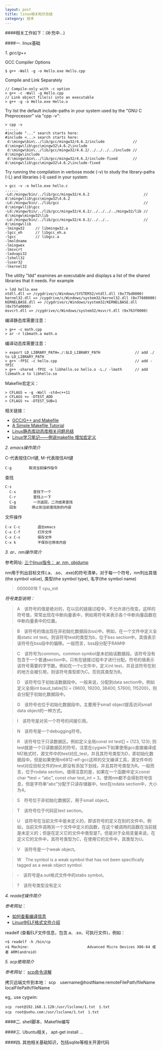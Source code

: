 ```yaml
---
layout: post
title: linux相关知识总结
category: 技术
---
```


####相关工作如下：(补充中...)

####一. linux基础

*1. gcc/g++*

GCC Compiler Options

    $ g++ -Wall -g -o Hello.exe Hello.cpp

Compile and Link Separately

    // Compile-only with -c option
    > g++ -c -Wall -g Hello.cpp
    // Link object file(s) into an executable
    > g++ -g -o Hello.exe Hello.o

Try list the default include-paths in your system used by the "GNU C Preprocessor" via "cpp -v":

    > cpp -v
    ......
    #include "..." search starts here:
    #include <...> search starts here:
     d:\mingw\bin\../lib/gcc/mingw32/4.6.2/include             // d:\mingw\lib\gcc\mingw32\4.6.2\include
     d:\mingw\bin\../lib/gcc/mingw32/4.6.2/../../../../include // d:\mingw\include
     d:\mingw\bin\../lib/gcc/mingw32/4.6.2/include-fixed       // d:\mingw\lib\gcc\mingw32\4.6.2\include-fixed

Try running the compilation in verbose mode (-v) to study the library-paths (-L) and libraries (-l) used in your system:

    > gcc -v -o hello.exe hello.c
    ......
    -Ld:/mingw/bin/../lib/gcc/mingw32/4.6.2                         // d:\mingw\lib\gcc\mingw32\4.6.2
    -Ld:/mingw/bin/../lib/gcc                                       // d:\mingw\lib\gcc
    -Ld:/mingw/bin/../lib/gcc/mingw32/4.6.2/../../../../mingw32/lib // d:\mingw\mingw32\lib
    -Ld:/mingw/bin/../lib/gcc/mingw32/4.6.2/../../..                // d:\mingw\lib
    -lmingw32     // libmingw32.a
    -lgcc_eh      // libgcc_eh.a
    -lgcc         // libgcc.a
    -lmoldname
    -lmingwex
    -lmsvcrt
    -ladvapi32
    -lshell32
    -luser32 
    -lkernel32

The utility "ldd" examines an executable and displays a list of the shared libraries that it needs. For example

    > ldd hello.exe
    ntdll.dll => /cygdrive/c/Windows/SYSTEM32/ntdll.dll (0x77bd0000)
    kernel32.dll => /cygdrive/c/Windows/system32/kernel32.dll (0x77600000)
    KERNELBASE.dll => /cygdrive/c/Windows/system32/KERNELBASE.dll (0x75fa0000)
    msvcrt.dll => /cygdrive/c/Windows/system32/msvcrt.dll (0x763f0000)
    
编译静态库需要注意：

    > g++ -c math.cpp
    > ar -r libmath.a math.o
    
编译动态库需要注意：

    > export LD_LIBRARY_PATH=./:$LD_LIBRARY_PATH                // add ./ to LD_LIBRARY_PATH
    > g++ -fPIC -c hello.cpp                                    // add -fPIC
    > g++ -shared -fPIC -o libhello.so hello.o -L./ -lmath      // add libmath.a to libhello.so

Makefile宏定义：

    > CFLAGS = -g -Wall -std=c++11
    > CFLAGS += -DTEST_ADD
    > CFLAGS += -DTEST_SUB=1

相关链接：

* [GCC/G++ and Makefile](https://www3.ntu.edu.sg/home/ehchua/programming/cpp/gcc_make.html "Markdown")
* [A Simple Makefile Tutorial](http://www.cs.colby.edu/maxwell/courses/tutorials/maketutor/ "Markdown")
* [Linux静态库动态库相关问题总结](http://blog.163.com/xychenbaihu@yeah/blog/static/13222965520101023104745738/ "Markdown")
* [Linux学习笔记——例说makefile 增加宏定义](http://blog.csdn.net/xukai871105/article/details/37079159 "Markdown")

*2. emacs操作简介*

C-代表按住Ctrl键, M-代表按住Alt键

    C-g        取消当前操作指令

查找

    C-s 
      C-s        查找下一个
      C-r        查找上一下
      C-g        一次返回，二次结束查找
      回车       停止到当前查找到的内容
  
文件操作

    C-x C-c        退出emacs
    C-x C-f        打开文件
    C-x C-s        保存文件
    C-x k          不保存已修改内容

*3. ar、nm操作简介*

参考网址: [三个linux指令： ar, nm, objdump](http://blog.csdn.net/princess9/article/details/6785108 "Markdown")

nm用于列出目标文件(.a、.so、.exe)的符号清单，对于每一个符号，nm列出其值(the symbol value), 类型(the symbol type), 名字(the symbol name)

> 00000018 T cpu_init

*符号类型说明：*

> A　该符号的值是绝对的，在以后的链接过程中，不允许进行改变。这样的符号值，常常出现在中断向量表中，例如用符号来表示各个中断向量函数在中断向量表中的位置。

> B　该符号的值出现在非初始化数据段(bss)中。例如，在一个文件中定义全局static int test。则该符号test的类型为b，位于bss section中。其值表示该符号在bss段中的偏移。一般而言，bss段分配于RAM中

> C　该符号为common。common symbol是未初始话数据段。该符号没有包含于一个普通section中。只有在链接过程中才进行分配。符号的值表示该符号需要的字节数。例如在一个c文件中，定义int test，并且该符号在别的地方会被引用，则该符号类型即为C。否则其类型为B。

> D　该符号位于初始话数据段中。一般来说，分配到data section中。例如定义全局int baud_table[5] = {9600, 19200, 38400, 57600, 115200}，则会分配于初始化数据段中。

> G　该符号也位于初始化数据段中。主要用于small object提高访问small data object的一种方式。

> I　该符号是对另一个符号的间接引用。

> N　该符号是一个debugging符号。

> R　该符号位于只读数据区。例如定义全局const int test[] = {123, 123};
则test就是一个只读数据区的符号。注意在cygwin下如果使用gcc直接编译成MZ格式时，源文件中的test对应_test，并且其符号类型为D，即初始化数据段中。但是如果使用m6812-elf-gcc这样的交叉编译工具，源文件中的test对应目标文件的test,即没有添加下划线，并且其符号类型为R。一般而言，位于rodata section。值得注意的是，如果在一个函数中定义const char *test = “abc”, const char test_int = 3。使用nm都不会得到符号信息，但是字符串“abc”分配于只读存储器中，test在rodata section中，大小为4。

> S　符号位于非初始化数据区，用于small object。

> T　该符号位于代码区text section。

> U　该符号在当前文件中是未定义的，即该符号的定义在别的文件中。例如，当前文件调用另一个文件中定义的函数，在这个被调用的函数在当前就是未定义的；但是在定义它的文件中类型是T。但是对于全局变量来说，在定义它的文件中，其符号类型为C，在使用它的文件中，其类型为U。

> V　该符号是一个weak object。

> W　The symbol is a weak symbol that has not been specifically tagged as a weak object symbol.

> -　该符号是a.out格式文件中的stabs symbol。

> ?　该符号类型没有定义

*4. readelf操作简介*

*参考网址*：

* [如何查看编译信息](http://bbs.csdn.net/topics/380000949 "Markdown")
* [Linux中ELF格式文件介绍](http://blog.chinaunix.net/uid-9525959-id-2001831.html "Markdown")

readelf (查看ELF文件信息，包含.a、.so、可执行文件)，例如：

    >$ readelf -h /bin/cp
    >$ Machine:                           Advanced Micro Devices X86-64 或者 ARM(android)

*5. scp使用简介*

*参考网址*： [scp命令详解](http://www.360doc.com/content/11/1011/14/7472437_155166461.shtml "scp")

拷贝远端文件到本地： scp　username@hostName:remoteFilePath/fileName　localFilePath/fileName

eg,. use cygwin:

    scp　root@192.168.1.128:/usr/lsclone/1.txt　1.txt
    scp　root@sohu.com:/usr/lsclone/1.txt　1.txt

####二. shell脚本、Makefile编写

####三. Ubuntu相关， apt-get install ...

####四. 其他相关基础知识，包括sqlite等相关开源代码
